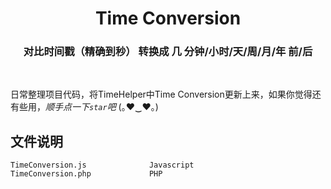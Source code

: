 <p align="center">
    <h1 align="center">Time Conversion</h1>
</p>
<p align="center">
   <h3 align="center"> 对比时间戳（精确到秒）  转换成 几 分钟/小时/天/周/月/年 前/后</h3>
   <br />
</p>

日常整理项目代码，将TimeHelper中Time Conversion更新上来，如果你觉得还有些用，_顺手点一下`star`吧_ (｡♥‿♥｡)


文件说明
-------
```
TimeConversion.js              Javascript
TimeConversion.php             PHP
```